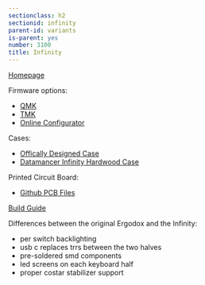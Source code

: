 ```yaml
---
sectionclass: h2
sectionid: infinity
parent-id: variants
is-parent: yes
number: 3100
title: Infinity
---
```

[Homepage](https://input.club/devices/infinity-ergodox/)

Firmware options:
- [QMK](http://qmk.fm/)
- [TMK](https://github.com/tmk/infinity_ergodox)
- [Online Configurator](https://input.club/configurator-ergodox)

Cases: 
- [Offically Designed Case](https://github.com/kiibohd/case)
- [Datamancer Infinity Hardwood Case](https://www.massdrop.com/buy/datamancer-infinity-ergodox-hardwood-case)

Printed Circuit Board:
- [Github PCB Files](https://github.com/kiibohd/pcb)

[Build Guide](https://input.club/devices/infinity-ergodox/infinity-ergodox-build-guide/)

Differences between the original Ergodox and the Infinity:
- per switch backlighting
- usb c replaces trrs between the two halves
- pre-soldered smd components
- led screens on each keyboard half
- proper costar stabilizer support
